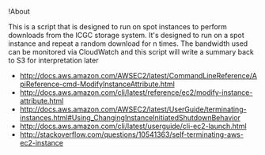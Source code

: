 !About

This is a script that is designed to run on spot instances to perform downloads
from the ICGC storage system. It's designed to run on a spot instance and
repeat a random download for n times.  The bandwidth used can be monitored via
CloudWatch and this script will write a summary back to S3 for interpretation
later

* http://docs.aws.amazon.com/AWSEC2/latest/CommandLineReference/ApiReference-cmd-ModifyInstanceAttribute.html
* http://docs.aws.amazon.com/cli/latest/reference/ec2/modify-instance-attribute.html
* http://docs.aws.amazon.com/AWSEC2/latest/UserGuide/terminating-instances.html#Using_ChangingInstanceInitiatedShutdownBehavior
* http://docs.aws.amazon.com/cli/latest/userguide/cli-ec2-launch.html
* http://stackoverflow.com/questions/10541363/self-terminating-aws-ec2-instance

